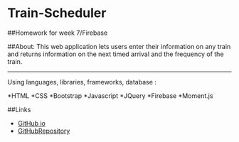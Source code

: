 # Train-Scheduler
##Homework for week 7/Firebase

##About:
This web application lets users enter their information on any train and returns information on the next timed arrival and the frequency of the train. 
_______________________________________________________________________
Using languages, libraries, frameworks, database :

*HTML
*CSS
*Bootstrap
*Javascript
*JQuery
*Firebase
*Moment.js

##Links
* [GitHub io](https://jessmeow21.github.io/Train-Scheduler/trainSchedule.html/)
* [GitHubRepository](https://github.com/jessmeow21/Train-Scheduler)
